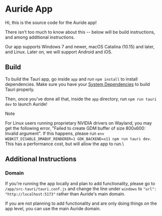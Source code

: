 # Auride App
Hi, this is the source code for the Auride app!

There isn't too much to know about this -- below will be build instructions, and among additional instructions.

Our app supports Windows 7 and newer, macOS Catalina (10.15) and later, and Linux. Later on, we will support Android and iOS.

## Build
To build the Tauri app, go inside `app` and run `npm install` to install dependencies. Make sure you have your [System Dependencies](https://tauri.app/start/prerequisites/#system-dependencies) to build Tauri properly.

Then, once you've done all that, inside the `app` directory, run `npm run tauri dev` to launch Auride!

> [!NOTE]
> For Linux users running proprietary NVIDIA drivers on Wayland, you may get the following error, "Failed to create GDM buffer of size 800x600: Invalid argument". If this happens, please run `env WEBKIT_DISABLE_DMABUF_RENDERER=1 GDK_BACKEND=x11 npm run tauri dev`. This has a performance cost, but will allow the app to run.\


## Additional Instructions
### Domain
If you're running the app locally and plan to add functionality, please go to `/app/src-tauri/tauri.conf.js` and change the line under `windows` to `"url": "http://localhost:5173"` rather than Auride's main domain.

If you are not planning to add functionality and are only doing things on the app level, you can use the main Auride domain.
